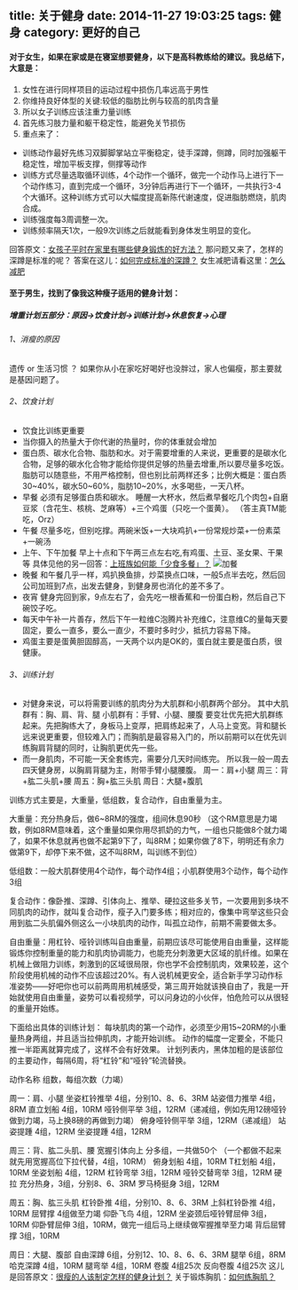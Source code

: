 title: 关于健身
date: 2014-11-27 19:03:25
tags: 健身
category: 更好的自己
---
#### 对于女生，如果在家或是在寝室想要健身，以下是高科教练给的建议。我总结下，大意是：
1. 女性在进行同样项目的运动过程中损伤几率远高于男性
2. 你维持良好体型的关键:较低的脂肪比例与较高的肌肉含量
3. 所以女子训练应该注重力量训练
4. 首先练习肢力量和躯干稳定性，能避免关节损伤
5. 重点来了：
- 训练动作最好先练习双脚脚掌站立平衡稳定，徒手深蹲，侧蹲，同时加强躯干稳定性，增加平板支撑，侧撑等动作
- 训练方式尽量选取循环训练，4个动作一个循环，做完一个动作马上进行下一个动作练习，直到完成一个循环，3分钟后再进行下一个循环，一共执行3-4个大循环。这种训练方式可以大幅度提高新陈代谢速度，促进脂肪燃烧，肌肉合成。
- 训练强度每3周调整一次。
- 训练频率隔天1次，一般9次训练之后就能看到身体发生明显的变化。

<!--more-->
回答原文：[女孩子平时在家里有哪些健身锻炼的好方法？](http://zhi.hu/QEZK)
那问题又来了，怎样的深蹲是标准的呢？
答案在这儿：[如何完成标准的深蹲？](http://zhi.hu/QFqG)
女生减肥请看这里：[怎么减肥](http://zhi.hu/3106)

#### 至于男生，找到了像我这种瘦子适用的健身计划：
##### 增重计划五部分：原因→饮食计划→训练计划→休息恢复→心理
###### 1、消瘦的原因
遗传 or 生活习惯 ？
如果你从小在家吃好喝好也没胖过，家人也偏瘦，那主要就是基因问题了。
###### 2、饮食计划
- 饮食比训练更重要
- 当你摄入的热量大于你代谢的热量时，你的体重就会增加
- 蛋白质、碳水化合物、脂肪和水。对于需要增重的人来说，更重要的是碳水化合物，足够的碳水化合物才能给你提供足够的热量去增重,所以要尽量多吃饭。脂肪可以随意些，不用严格控制，但也别比前两样还多；比例大概是：蛋白质30~40%，碳水50~60%，脂肪10~20%，水多喝些，一天八杯。
- 早餐
必须有足够蛋白质和碳水。
睡醒一大杯水，然后煮早餐吃几个肉包+自磨豆浆（含花生、核桃、芝麻等）+三个鸡蛋（只吃一个蛋黄）。
（答主真TM能吃，Orz）
- 午餐
尽量多吃，但别吃撑。两碗米饭+一大块鸡扒+一份常规炒菜+一份素菜+一碗汤
- 上午、下午加餐
早上十点和下午两三点左右吃,有鸡蛋、土豆、圣女果、干果等
具体见他的另一回答：[上班族如何能「少食多餐」？](http://zhi.hu/TAwq)
![加餐](http://ichenwin.qiniudn.com/8246b7b94a5964543a41eb608ea9fafd_r.jpg)
- 晚餐
和午餐几乎一样，鸡扒换鱼排，炒菜换点口味，一般5点半去吃，然后回公司加班到7点，出发去健身，到健身房也消化的差不多了。
- 夜宵
健身完回到家，9点左右了，会先吃一根香蕉和一份蛋白粉，然后自己下碗饺子吃。
- 每天中午补一片善存，然后下午一粒维C泡腾片补充维C，注意维C的量每天要固定，要么一直多，要么一直少，不要时多时少，抵抗力容易下降。
- 鸡蛋主要是蛋黄胆固醇高，一天两个以内是OK的，蛋白就主要是蛋白质，很健康。

###### 3、训练计划
- 对健身来说，可以将需要训练的肌肉分为大肌群和小肌群两个部分。
其中大肌群有：胸、肩、背、腿
小肌群有：手臂、小腿、腰腹
要变壮优先把大肌群练起来。先把胸练大了，身板马上变厚，把肩练起来了，人马上变宽。背和腿长远来说更重要，但较难入门；而胸肌是最容易入门的，所以前期可以在优先训练胸肩背腿的同时，让胸肌更优先一些。
- 而一身肌肉，不可能一天全套练完，需要分几天时间练完。
所以我一般一周去四天健身房，以胸肩背腿为主，附带手臂小腿腰腹。
周一：肩+小腿
周三：背+肱二头肌+腰
周五：胸+肱三头肌
周日：大腿+腹肌

训练方式主要是，大重量，低组数，复合动作，自由重量为主。

大重量：充分热身后，做6~8RM的强度，组间休息90秒
（这个RM意思是力竭数，例如8RM意味着，这个重量如果你用尽抓奶的力气，一组也只能做8个就力竭了，如果不休息就再也做不起第9下了，叫8RM；如果你做了8下，明明还有余力做第9下，却停下来不做，这不叫8RM，叫训练不到位）

低组数：一般大肌群使用4个动作，每个动作4组；小肌群使用3个动作，每个动作3组

复合动作：像卧推、深蹲、引体向上、推举、硬拉这些多关节，一次要用到多块不同肌肉的动作，就叫复合动作，瘦子入门要多练；相对应的，像集中弯举这些只会用到肱二头肌偏外侧这么一小块肌肉的动作，叫孤立动作，前期不需要做太多。

自由重量：用杠铃、哑铃训练叫自由重量，前期应该尽可能使用自由重量，这样能锻炼你控制重量的能力和肌肉协调能力，也能充分刺激更大区域的肌纤维。如果在机械上做阻力训练，刺激到的区域很局限，你也学不会控制肌肉，效果较差，这个阶段使用机械的动作不应该超过20%。有人说机械更安全，适合新手学习动作标准姿势——好吧你也可以前两周用机械感受，第三周开始就该换自由了，我是一开始就使用自由重量，姿势可以看视频学，可以问身边的小伙伴，怕危险可以从很轻的重量开始练。

下面给出具体的训练计划：
每块肌肉的第一个动作，必须至少用15~20RM的小重量热身两组，并且适当拉伸肌肉，才能开始训练。
动作的幅度一定要全，不能只推一半距离就算完成了，这样不会有好效果。
计划列表内，黑体加粗的是该部位的主要动作，每隔6周，将“杠铃”和“哑铃”轮流替换。

动作名称 组数，每组次数（力竭）

周一：肩、小腿
坐姿杠铃推举 4组，分别10、8、6、3RM
站姿借力推举 4组，8RM
直立划船 4组，10RM
哑铃侧平举 3组，12RM（递减组，例如先用12磅哑铃做到力竭，马上换8磅的再做到力竭）
俯身哑铃侧平举 3组，12RM（递减组）
站姿提踵 4组，12RM
坐姿提踵 4组，12RM

周三：背、肱二头肌、腰
宽握引体向上 分多组，一共做50个
（一个都做不起来就先用宽握高位下拉代替，4组，10RM）
俯身划船 4组，10RM
T杠划船 4组，10RM
坐姿划船 4组，12RM
杠铃弯举 3组，12RM
哑铃交替弯举 3组，12RM
硬拉 充分热身，3组，分别8、6、3RM
罗马椅挺身 3组，12RM

周五：胸、肱三头肌
杠铃卧推 4组，分别10、8、6、3RM
上斜杠铃卧推 4组，10RM
屈臂撑 4组做至力竭
仰卧飞鸟 4组，12RM
坐姿颈后哑铃臂屈伸 3组，10RM
仰卧臂屈伸 3组，10RM，做完一组后马上继续做窄握推举至力竭
背后屈臂撑 3组，10RM

周日：大腿、腹部
自由深蹲 6组，分别12、10、8、6、6、3RM
腿举 6组，8RM
哈克深蹲 4组，10RM
腿弯举 4组，10RM
卷腹 4组25次
反向卷腹 4组25次
这儿是回答原文：[很瘦的人该制定怎样的健身计划？](http://zhi.hu/0Myu)
关于锻炼胸肌：[如何练胸肌？](http://www.zhihu.com/question/19569125)